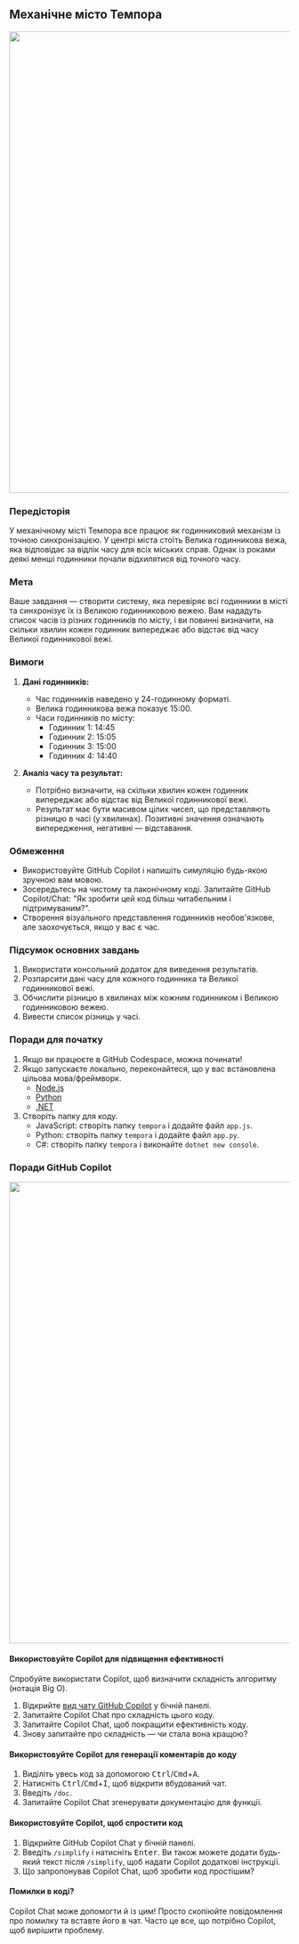 ## Механічне місто Темпора

<a href="#">
    <img src="../../../Images/tempora-clocks.jpg"  style="width: 830px" />
</a>

### Передісторія

У механічному місті Темпора все працює як годинниковий механізм із точною синхронізацією. У центрі міста стоїть Велика годинникова вежа, яка відповідає за відлік часу для всіх міських справ. Однак із роками деякі менші годинники почали відхилятися від точного часу.

### Мета

Ваше завдання — створити систему, яка перевіряє всі годинники в місті та синхронізує їх із Великою годинниковою вежею. Вам нададуть список часів із різних годинників по місту, і ви повинні визначити, на скільки хвилин кожен годинник випереджає або відстає від часу Великої годинникової вежі.

### Вимоги

1. **Дані годинників:**
    - Час годинників наведено у 24-годинному форматі.
    - Велика годинникова вежа показує 15:00.
    - Часи годинників по місту:
        - Годинник 1: 14:45
        - Годинник 2: 15:05
        - Годинник 3: 15:00
        - Годинник 4: 14:40

2. **Аналіз часу та результат:**
    - Потрібно визначити, на скільки хвилин кожен годинник випереджає або відстає від Великої годинникової вежі.
    - Результат має бути масивом цілих чисел, що представляють різницю в часі (у хвилинах). Позитивні значення означають випередження, негативні — відставання.

### Обмеження

- Використовуйте GitHub Copilot і напишіть симуляцію будь-якою зручною вам мовою.
- Зосередьтесь на чистому та лаконічному коді. Запитайте GitHub Copilot/Chat: "Як зробити цей код більш читабельним і підтримуваним?".
- Створення візуального представлення годинників необов'язкове, але заохочується, якщо у вас є час.

### Підсумок основних завдань

1. Використати консольний додаток для виведення результатів.
2. Розпарсити дані часу для кожного годинника та Великої годинникової вежі.
3. Обчислити різницю в хвилинах між кожним годинником і Великою годинниковою вежею.
4. Вивести список різниць у часі.

### Поради для початку

1. Якщо ви працюєте в GitHub Codespace, можна починати!
2. Якщо запускаєте локально, переконайтеся, що у вас встановлена цільова мова/фреймворк.
    - [Node.js](https://nodejs.org)
    - [Python](https://www.python.org/downloads/)
    - [.NET](https://dot.net)
3. Створіть папку для коду.
    - JavaScript: створіть папку `tempora` і додайте файл `app.js`.
    - Python: створіть папку `tempora` і додайте файл `app.py`.
    - C#: створіть папку `tempora` і виконайте `dotnet new console`.

### Поради GitHub Copilot

<a href="#">
    <img src="../../../Images/copilot-tips.jpg"  style="width: 830px" />
</a>

#### Використовуйте Copilot для підвищення ефективності

Спробуйте використати Copilot, щоб визначити складність алгоритму (нотація Big O).

1. Відкрийте [вид чату GitHub Copilot](https://docs.github.com/en/copilot/github-copilot-chat/using-github-copilot-chat#asking-your-first-question) у бічній панелі.
2. Запитайте Copilot Chat про складність цього коду.
3. Запитайте Copilot Chat, щоб покращити ефективність коду.
4. Знову запитайте про складність — чи стала вона кращою?

#### Використовуйте Copilot для генерації коментарів до коду

1. Виділіть увесь код за допомогою <kbd>Ctrl</kbd>/<kbd>Cmd</kbd>+<kbd>A</kbd>.
2. Натисніть <kbd>Ctrl</kbd>/<kbd>Cmd</kbd>+<kbd>I</kbd>, щоб відкрити вбудований чат.
3. Введіть `/doc`.
4. Запитайте Copilot Chat згенерувати документацію для функції.

#### Використовуйте Copilot, щоб спростити код

1. Відкрийте GitHub Copilot Chat у бічній панелі.
2. Введіть `/simplify` і натисніть <kbd>Enter</kbd>. Ви також можете додати будь-який текст після `/simplify`, щоб надати Copilot додаткові інструкції.
3. Що запропонував Copilot Chat, щоб зробити код простішим?

#### Помилки в коді?

Copilot Chat може допомогти й із цим! Просто скопіюйте повідомлення про помилку та вставте його в чат. Часто це все, що потрібно Copilot, щоб вирішити проблему.
